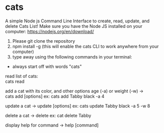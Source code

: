 # cats

A simple Node js Command Line Interface to create, read, update, and delete Cats List!
Make sure you have the Node JS installed on your computer: https://nodejs.org/en/download/

1. Please git clone the repository
2. npm install -g (this will enable the cats CLI to work anywhere from your computer) 
3. type away using the following commands in your terminal:
  * always start off with words "cats"
  
  read list of cats:  
   cats read
  
  add a cat with its color, and other options age (-a) or weight (-w) ->  
    cats add <name> <color> [options]
    ex: cats add Tabby black -a 4
    
  update a cat ->  update <name> [options]
    ex: cats update Tabby black -a 5 -w 8
  
  delete a cat -> delete <name> 
    ex: cat delete Tabby
  
  display help for command ->  help [command]                
